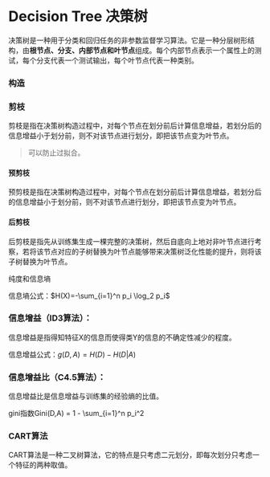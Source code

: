 # Decision Tree 决策树

决策树是一种用于分类和回归任务的非参数监督学习算法。它是一种分层树形结构，由**根节点、分支、内部节点和叶节点**组成。每个内部节点表示一个属性上的测试，每个分支代表一个测试输出，每个叶节点代表一种类别。

### 构造


### 剪枝

剪枝是指在决策树构造过程中，对每个节点在划分前后计算信息增益，若划分后的信息增益小于划分前，则不对该节点进行划分，即把该节点变为叶节点。

> 可以防止过拟合。

#### 预剪枝

预剪枝是指在决策树构造过程中，对每个节点在划分前后计算信息增益，若划分后的信息增益小于划分前，则不对该节点进行划分，即把该节点变为叶节点。

#### 后剪枝

后剪枝是指先从训练集生成一棵完整的决策树，然后自底向上地对非叶节点进行考察，若将该节点对应的子树替换为叶节点能够带来决策树泛化性能的提升，则将该子树替换为叶节点。

纯度和信息墒

信息墒公式：$H(X)=-\sum_{i=1}^n p_i \log_2 p_i$

### 信息增益（ID3算法）：

信息增益是指得知特征X的信息而使得类Y的信息的不确定性减少的程度。

信息增益公式：$g(D,A)=H(D)-H(D|A)$

### 信息增益比（C4.5算法）：

信息增益比是信息增益与训练集的经验熵的比值。


gini指数Gini(D,A) = 1 - \sum_{i=1}^n p_i^2


### CART算法

CART算法是一种二叉树算法，它的特点是只考虑二元划分，即每次划分只考虑一个特征的两种取值。